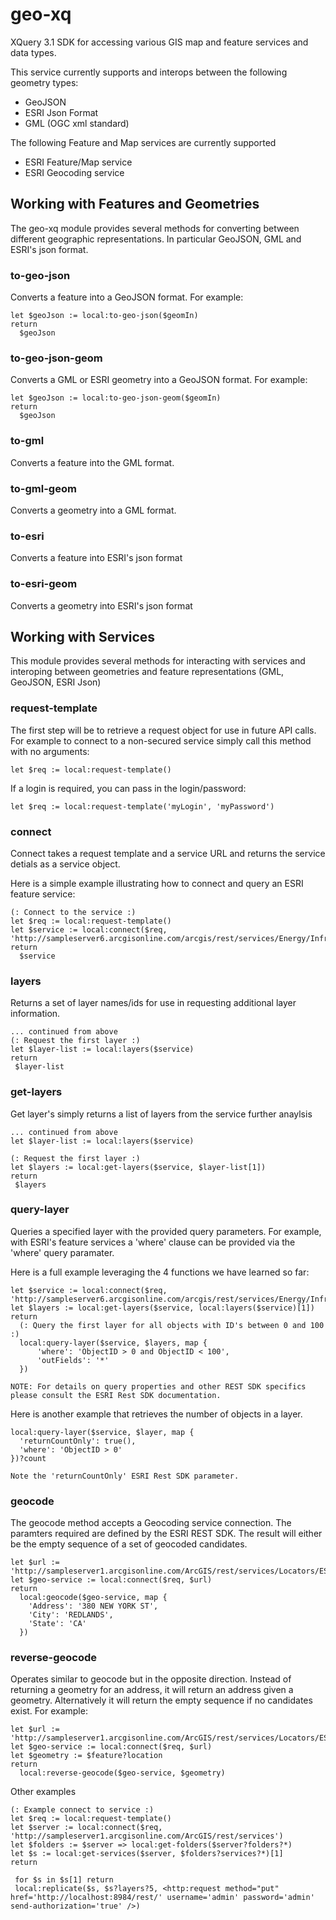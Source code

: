 # geo-xq
XQuery 3.1 SDK for accessing various GIS map and feature services and data types.

This service currently supports and interops between the following geometry types:
- GeoJSON
- ESRI Json Format
- GML (OGC xml standard)

The following Feature and Map services are currently supported
- ESRI Feature/Map service
- ESRI Geocoding service

## Working with Features and Geometries
The geo-xq module provides several methods for converting between different geographic representations. In particular GeoJSON, GML and ESRI's json format.

### to-geo-json
Converts a feature into a GeoJSON format. For example:

```xquery
let $geoJson := local:to-geo-json($geomIn)
return
  $geoJson
```

### to-geo-json-geom
Converts a GML or ESRI geometry into a GeoJSON format. For example:
```xquery
let $geoJson := local:to-geo-json-geom($geomIn)
return
  $geoJson
```

### to-gml
Converts a feature into the GML format.

### to-gml-geom
Converts a geometry into a GML format.

### to-esri
Converts a feature into ESRI's json format

### to-esri-geom
Converts a geometry into ESRI's json format

## Working with Services
This module provides several methods for interacting with services and interoping between geometries and feature representations (GML, GeoJSON, ESRI Json)

### request-template
The first step will be to retrieve a request object for use in future API calls. For example to connect to a non-secured service simply call this method with no arguments:

```xquery
let $req := local:request-template()
```

If a login is required, you can pass in the login/password:

```xquery
let $req := local:request-template('myLogin', 'myPassword')
```

### connect 
Connect takes a request template and a service URL and returns the service detials as a service object.

Here is a simple example illustrating how to connect and query an ESRI feature service:
```xquery
(: Connect to the service :)
let $req := local:request-template()
let $service := local:connect($req, 'http://sampleserver6.arcgisonline.com/arcgis/rest/services/Energy/Infrastructure/FeatureServer')
return
  $service
```

### layers
Returns a set of layer names/ids for use in requesting additional layer information. 

```xquery
... continued from above
(: Request the first layer :)
let $layer-list := local:layers($service)
return
 $layer-list
```

### get-layers
Get layer's simply returns a list of layers from the service further anaylsis

```xquery
... continued from above
let $layer-list := local:layers($service)

(: Request the first layer :)
let $layers := local:get-layers($service, $layer-list[1])
return
 $layers
```

### query-layer
Queries a specified layer with the provided query parameters. For example, with ESRI's feature services a 'where' clause can be provided via the 'where' query paramater.

Here is a full example leveraging the 4 functions we have learned so far:
```xquery
let $service := local:connect($req, 'http://sampleserver6.arcgisonline.com/arcgis/rest/services/Energy/Infrastructure/FeatureServer')
let $layers := local:get-layers($service, local:layers($service)[1])
return
  (: Query the first layer for all objects with ID's between 0 and 100 :)
  local:query-layer($service, $layers, map { 
      'where': 'ObjectID > 0 and ObjectID < 100',
      'outFields': '*'
  })
```

`NOTE: For details on query properties and other REST SDK specifics please consult the ESRI Rest SDK documentation.`

Here is another example that retrieves the number of objects in a layer. 
```xquery
local:query-layer($service, $layer, map {
  'returnCountOnly': true(),
  'where': 'ObjectID > 0'
})?count
```

`Note the 'returnCountOnly' ESRI Rest SDK parameter.`

### geocode
The geocode method accepts a Geocoding service connection. The paramters required are defined by the ESRI REST SDK. The result will
either be the empty sequence of a set of geocoded candidates. 

```xquery
let $url := 'http://sampleserver1.arcgisonline.com/ArcGIS/rest/services/Locators/ESRI_Geocode_USA/GeocodeServer'
let $geo-service := local:connect($req, $url)
return 
  local:geocode($geo-service, map { 
    'Address': '380 NEW YORK ST', 
    'City': 'REDLANDS', 
    'State': 'CA' 
  }) 
```

### reverse-geocode
Operates similar to geocode but in the opposite direction. Instead of returning a geometry for an address, it will return an address
given a geometry. Alternatively it will return the empty sequence if no candidates exist. For example:

```xquery
let $url := 'http://sampleserver1.arcgisonline.com/ArcGIS/rest/services/Locators/ESRI_Geocode_USA/GeocodeServer'
let $geo-service := local:connect($req, $url)
let $geometry := $feature?location
return
  local:reverse-geocode($geo-service, $geometry) 
```

Other examples
 ```xquery
(: Example connect to service :)
let $req := local:request-template()
let $server := local:connect($req, 'http://sampleserver1.arcgisonline.com/ArcGIS/rest/services')
let $folders := $server => local:get-folders($server?folders?*)
let $s := local:get-services($server, $folders?services?*)[1]
return

  for $s in $s[1] return
  local:replicate($s, $s?layers?5, <http:request method="put" href='http://localhost:8984/rest/' username='admin' password='admin' send-authorization='true' />) 
```
